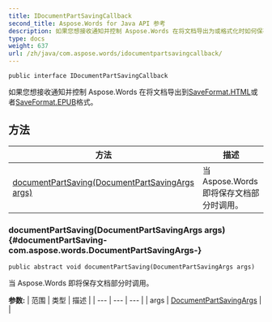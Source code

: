 ```yaml
---
title: IDocumentPartSavingCallback
second_title: Aspose.Words for Java API 参考
description: 如果您想接收通知并控制 Aspose.Words 在将文档导出为或格式化时如何保存文档部分，请实施此接口。
type: docs
weight: 637
url: /zh/java/com.aspose.words/idocumentpartsavingcallback/
---
```

```
public interface IDocumentPartSavingCallback
```

如果您想接收通知并控制 Aspose.Words 在将文档导出到[SaveFormat.HTML](../../com.aspose.words/saveformat\#HTML)或者[SaveFormat.EPUB](../../com.aspose.words/saveformat\#EPUB)格式。
## 方法

| 方法 | 描述 |
| --- | --- |
| [documentPartSaving(DocumentPartSavingArgs args)](#documentPartSaving-com.aspose.words.DocumentPartSavingArgs-) | 当 Aspose.Words 即将保存文档部分时调用。 |
### documentPartSaving(DocumentPartSavingArgs args) {#documentPartSaving-com.aspose.words.DocumentPartSavingArgs-}
```
public abstract void documentPartSaving(DocumentPartSavingArgs args)
```


当 Aspose.Words 即将保存文档部分时调用。

**参数:**
| 范围 | 类型 | 描述 |
| --- | --- | --- |
| args | [DocumentPartSavingArgs](../../com.aspose.words/documentpartsavingargs) |  |

